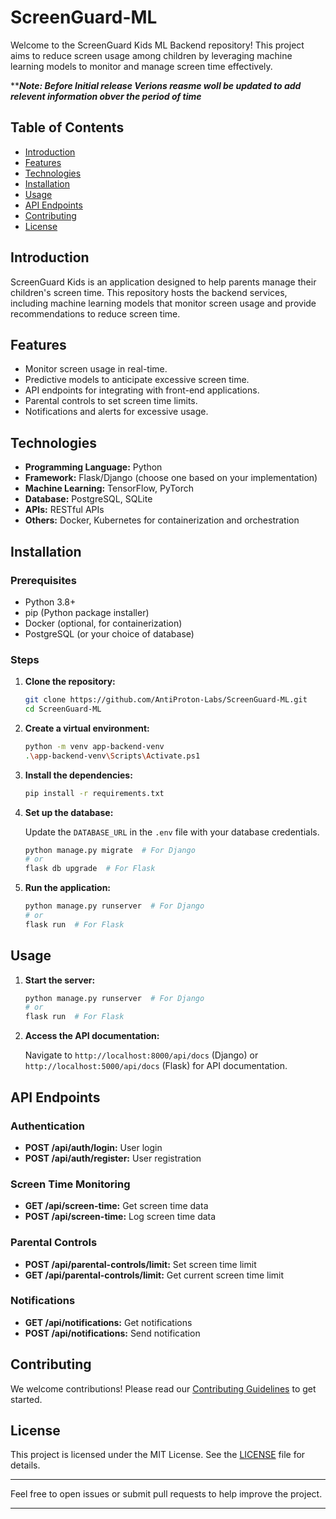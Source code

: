 # ScreenGuard-ML
Welcome to the ScreenGuard Kids ML Backend repository! This project aims to reduce screen usage among children by leveraging machine learning models to monitor and manage screen time effectively.

*****Note: Before Initial release Verions reasme woll be updated to add relevent information obver the period of time***
## Table of Contents

- [Introduction](#introduction)
- [Features](#features)
- [Technologies](#technologies)
- [Installation](#installation)
- [Usage](#usage)
- [API Endpoints](#api-endpoints)
- [Contributing](#contributing)
- [License](#license)

## Introduction

ScreenGuard Kids is an application designed to help parents manage their children's screen time. This repository hosts the backend services, including machine learning models that monitor screen usage and provide recommendations to reduce screen time.

## Features

- Monitor screen usage in real-time.
- Predictive models to anticipate excessive screen time.
- API endpoints for integrating with front-end applications.
- Parental controls to set screen time limits.
- Notifications and alerts for excessive usage.

## Technologies

- **Programming Language:** Python
- **Framework:** Flask/Django (choose one based on your implementation)
- **Machine Learning:** TensorFlow, PyTorch
- **Database:** PostgreSQL, SQLite
- **APIs:** RESTful APIs
- **Others:** Docker, Kubernetes for containerization and orchestration

## Installation

### Prerequisites

- Python 3.8+
- pip (Python package installer)
- Docker (optional, for containerization)
- PostgreSQL (or your choice of database)

### Steps

1. **Clone the repository:**

   ```bash
   git clone https://github.com/AntiProton-Labs/ScreenGuard-ML.git
   cd ScreenGuard-ML
   ```

2. **Create a virtual environment:**

   ```bash
   python -m venv app-backend-venv
   .\app-backend-venv\Scripts\Activate.ps1
   ```

3. **Install the dependencies:**

   ```bash
   pip install -r requirements.txt
   ```

4. **Set up the database:**

   Update the `DATABASE_URL` in the `.env` file with your database credentials.

   ```bash
   python manage.py migrate  # For Django
   # or
   flask db upgrade  # For Flask
   ```

5. **Run the application:**

   ```bash
   python manage.py runserver  # For Django
   # or
   flask run  # For Flask
   ```

## Usage

1. **Start the server:**

   ```bash
   python manage.py runserver  # For Django
   # or
   flask run  # For Flask
   ```

2. **Access the API documentation:**

   Navigate to `http://localhost:8000/api/docs` (Django) or `http://localhost:5000/api/docs` (Flask) for API documentation.

## API Endpoints

### Authentication

- **POST /api/auth/login:** User login
- **POST /api/auth/register:** User registration

### Screen Time Monitoring

- **GET /api/screen-time:** Get screen time data
- **POST /api/screen-time:** Log screen time data

### Parental Controls

- **POST /api/parental-controls/limit:** Set screen time limit
- **GET /api/parental-controls/limit:** Get current screen time limit

### Notifications

- **GET /api/notifications:** Get notifications
- **POST /api/notifications:** Send notification

## Contributing

We welcome contributions! Please read our [Contributing Guidelines](CONTRIBUTING.md) to get started.

## License

This project is licensed under the MIT License. See the [LICENSE](LICENSE) file for details.

---

Feel free to open issues or submit pull requests to help improve the project.

---
